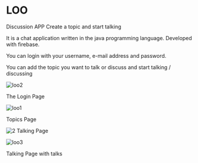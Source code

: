 # LOO
 Discussion APP
 Create a topic and start talking
 
 It is a chat application written in the java programming language. Developed with firebase.

You can login with your username, e-mail address and password. 

You can add the topic you want to talk or discuss and start talking / discussing

![loo2](https://user-images.githubusercontent.com/72500382/99859103-1b6fb700-2ba0-11eb-80b3-dcdbd60b7649.png)

The Login Page

![loo1](https://user-images.githubusercontent.com/72500382/99859094-17439980-2ba0-11eb-9636-ba7694b8ed3c.png)


Topics Page

![2](https://user-images.githubusercontent.com/72500382/98597275-d15a1c00-22e9-11eb-89d2-edbf4f0d1be0.png)
Talking Page


![loo3](https://user-images.githubusercontent.com/72500382/99859106-1d397a80-2ba0-11eb-9f30-eb3d95fb551c.png)


Talking Page with talks



